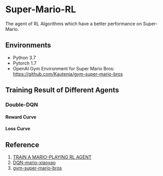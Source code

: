 # Super-Mario-RL
The agent of RL Algorithms which have a better performance on Super-Mario.

## Environments
- Python 3.7
- Pytorch 1.7
- OpenAI Gym Environment for Super Mario Bros: https://github.com/Kautenja/gym-super-mario-bros

## Training Result of Different Agents

### Double-DQN
#### Reward Curve


#### Loss Curve


## Reference
1. [TRAIN A MARIO-PLAYING RL AGENT](https://pytorch.org/tutorials/intermediate/mario_rl_tutorial.html)
2. [DQN-mario-xiaoyao](https://github.com/likemango/DQN-mario-xiaoyao)
3. [gym-super-mario-bros](https://github.com/Kautenja/gym-super-mario-bros)
